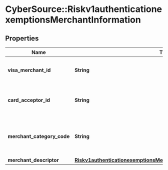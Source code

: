 # CyberSource::Riskv1authenticationexemptionsMerchantInformation

## Properties
Name | Type | Description | Notes
------------ | ------------- | ------------- | -------------
**visa_merchant_id** | **String** | Network assigned merchant identifier.  | [optional] 
**card_acceptor_id** | **String** | Card Acceptor ID (CAID) for the current transaction.  | [optional] 
**merchant_category_code** | **String** | Merchant Category Code (MCC). 4 digit numeric.  | [optional] 
**merchant_descriptor** | [**Riskv1authenticationexemptionsMerchantInformationMerchantDescriptor**](Riskv1authenticationexemptionsMerchantInformationMerchantDescriptor.md) |  | [optional] 



